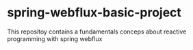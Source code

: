 # spring-webflux-basic-project
This repositoy contains a fundamentals conceps about reactive programming with spring webflux
